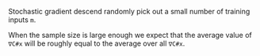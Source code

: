 Stochastic gradient descend randomly pick out a small number of training inputs `m`.

When the sample size is large enough we expect that the average value of `∇C#x` will be roughly equal to the average over all `∇C#x`.


